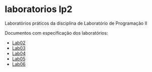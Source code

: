 # laboratorios lp2
 Laboratórios práticos da disciplina de Laboratório de Programação II

Documentos com especificação dos laboratórios:
- [Lab02](https://docs.google.com/document/d/1EBPVpS8Xtl7VLBlqNdhnMmA3yqyxyf7wi4ipR-34cSw/edit#)
- [Lab03](https://docs.google.com/document/d/e/2PACX-1vR6sVaqDutB2pqddNZ5Xnbzw6vv1QlG0wcdTQIKBvQrxJ1CnSjNi7YelNUGaBjLtQsDzB6saoQwIJeB/pub)
- [Lab04](https://docs.google.com/document/d/1fjXasLr6Adq9RfiL4rgoV0PBu-HlRTGtTgs9JY7cCUc/edit)
- [Lab05](https://docs.google.com/document/d/e/2PACX-1vTbynLEPuG1lVim_ZVqqrFtgEXg_WaVzXHY0ciu8_5qcY_xndJLD2Kvl62-UELCl_eF5q0dCzRZj1C4/pub)
- [Lab06](https://docs.google.com/document/d/e/2PACX-1vQVQy8u0MVPWgf1MTSAr0IwILbAeNFZ3c0gcjLngPVYYjDz-ALpOLZFYETVRQjVB1YrpHGQxie2ePmF/pub)
